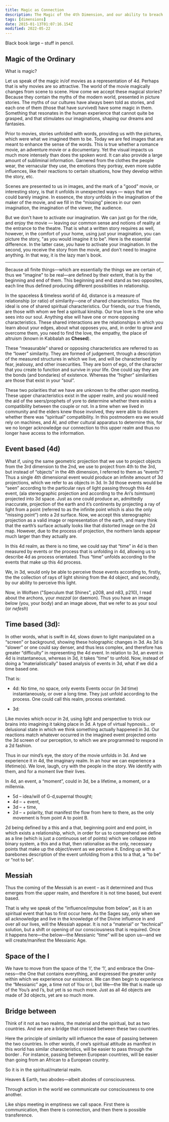 ```yaml
---
title: Magic as Connection
description: The Magic of the 4th Dimension, and our ability to breach this realm and that one.
tags: [dimensions]
date: 2015-01-13T01:07:16.154Z
modified: 2022-05-22
---
```


Black book large – stuff in pencil.

## Magic of the Ordinary

What is magic?

Let us speak of the magic in/of movies as a representation of 4d. Perhaps that is why movies are so attractive. The world of the movie magically changes from scene to scene. How come we accept these magical stories? Because they contain the myths of the modern world, presented in picture stories. The myths of our cultures have always been told as stories, and each one of them (those that have survived) have some magic in them. Something that resonates in the human experience that cannot quite be grasped, and that stimulates our imaginations, shaping our dreams and fantasies.

Prior to movies, stories unfolded with words, providing us with the pictures, which were what we imagined them to be. Today we are fed images that are meant to enhance the sense of the words. This is true whether a romance movie, an adventure movie or a documentary. Yet the visual impacts us much more intensely than does the spoken word. It can also provide a large amount of subliminal information. Garnered from the clothes the people wear, the vernacular they use, the emotions they portray, even more subtle influences, like their reactions to certain situations, how they develop within the story, etc.

Scenes are presented to us in images, and the mark of a "good" movie, or interesting story, is that it unfolds in unexpected ways &mdash; ways that we could barely imagine. In essence, the story unfolds in the imagination of the maker of the movie, and we fill in the “missing” pieces in our own imagination, the imagination of the viewer, the audience.

But we don't have to activate our imagination. We can just go for the ride, and enjoy the movie &mdash; leaving our common sense and notions of reality at the entrance to the theatre. That is what a written story requires as well, however, in the comfort of your home, using just your imagination, you can picture the story, "as you would imagine it to be". Here is the essential difference. In the latter case, _you_ have to activate your imagination. In the second, you receive the story from the movie, and don't need to imagine anything. In that way, it is the lazy man's book.

---

Because all finite things&mdash;which are essentially the things we are certain of, thus we "imagine" to be real&mdash;are defined by their extent, that is by the beginning and end of them. This beginning and end stand as two opposites, each line thus defined producing different possibilities in relationship.

In the spaceless & timeless world of 4d, distance is a measure of relationship (or ratio) of similarity&mdash;one of shared characteristics. Thus the ideal is one of shared spiritual characteristics. Our friends, our true friends, are those with whom we feel a spiritual kinship. Our true love is the one who sees into our soul. Anything else will have one or more opposing characteristics. These shared interactions are the relationships in which you learn about your edges, about what opposes you, and, in order to grow and overcome them, you need to find the love, the empathy, the place of altruism (known in Kabbalah as **Chesed**).

These “measurable” shared or opposing characteristics are referred to as the “lower” similarity. They are formed of judgement, through a description of the measured structures in which we live, and will be characterised by fear, jealousy, and other insecurities. They are born of ego, of the character that you create to function and survive in your life. One could say they are the bonds (and bondaries) of existence. Whereas the “higher” similarities are those that exist in your “soul”.

These two polarities that we have are unknown to the other upon meeting. These upper characteristics exist in the upper realm, and you would need the aid of the seers/prophets of yore to determine whether there exists a compatibility between the couple or not. In a time when we lived in community and the elders knew those involved, they were able to discern whether there was “spiritual” compatibility. In this postmodern era we would rely on machines, and AI, and other cultural apparatus to determine this, for we no longer acknowledge our connection to this upper realm and thus no longer have access to the information.

## Event based (4d)

What if, using the same geometric projection that we use to project objects from the 3rd dimension to the 2nd, we use to project from 4th to the 3rd, but instead of “objects” in the 4th dimension, I referred to them as “events”? Thus a single 4th dimensional event would produce an infinite amount of 3d projections, which we refer to as objects in 3d. In 3d those events would be “seen” according to the particular rays of light passing through this 4d event, (ala stereographic projection and according to the Ari’s _tsimtsum_) projected into 3d space. Just as one could produce an, admittedly inaccurate, projection of the earth and it’s continents by projecting a ray of light from a point (referred to as the infinite point which is also the only “missing point”) onto a 2d surface. Now, we accept this stereographic projection as a valid image or representation of the earth, and many think that the earth’s surface actually looks like that distorted image on the 2d map. However, due to the process of projection, the northern lands appear much larger than they actually are.

In this 4d realm, as there is no time, we could say that “time” in 4d is then measured by events or the process that is unfolding in 4d, allowing us to describe 4d as process orientated. Thus “time” unfolds according to the events that make up this 4d process.

We, in 3d, would only be able to perceive those events according to, firstly, the the collection of rays of light shining from the 4d object, and secondly, by our ability to perceive this light.

Now, in Wolfsen ("Speculum that Shines", p208, and n83, p210), I read about the archons, your _mazzal_ (or daemon). Thus you have an image below (you, your body) and an image above, that we refer to as your soul (or _nefesh_)

## Time based (3d):

In other words, what is swift in 4d, slows down to light manipulated on a “screen” or background, showing these holographic changes in 3d. As 3d is “slower” or one could say denser, and thus less complex, and therefore has greater “difficulty” in representing the 4d event. In relation to 3d, an event in 4d is instantaneous, whereas in 3d, it takes “time” to unfold. Now, instead of doing a “materialistically” based analysis of events in 3d, what if we did a time based one.

That is:

- 4d: No time, no space, only events
  Events occur (in 3d time) instantaneously, or over a long time.
  They just unfold according to the process.
  One could call this realm, process orientated.

- 3d:

Like movies which occur in 2d, using light and perspective to trick our brains into imagining it taking place in 3d. A type of virtual hypnosis... or delusional state in which we think something actually happened in 3d. Our reactions match whatever occurred in the imagined event projected onto the 3d screen of our perception, to which we are programmed to respond in a 2d fashion.

Thus in our mind’s eye, the story of the movie unfolds in 3d. And we experience it in 4d, the imaginary realm. In an hour we can experience a lifetime(s). We love, laugh, cry with the people in the story. We identify with them, and for a moment live their lives.

In 4d, an event, a “moment”, could in 3d, be a lifetime, a moment, or a millennia.

- 5d – idea/will of G-d,supernal thought;
- 4d – + event,
- 3d – + time,
- 2d – + polarity, that manifest the flow from here to there, as the only movement is from point A to point B.

2d being defined by a this and a that, beginning point and end point, in which exists a relationship, which, in order for us to comprehend we define as a line (which is just a continuous set of points) which we collapse into binary system, a this and a that, then rationalise as the only, necessary points that make up the object/event as we perceive it. Ending up with a barebones description of the event unfolding from a this to a that, a “to be” or “not to be”.

## Messiah

Thus the coming of the Messiah is an event – as it determined and thus emerges from the upper realm, and therefore it is not time based, but event based.

That is why we speak of the “influence/impulse from below”, as it is an spiritual event that has to first occur here. As the Sages say, only when we all acknowledge and live in the knowledge of the Divine influence in and over all our lives, will the Messiah appear. It is not a “material” or “technical” solution, but a shift or opening of our consciousness that is required. Once it happens here—the below—the Messianic “time” will be upon us—and we will create/manifest the Messianic Age.

## Space of the I

We have to move from the space of the ‘I’, the ‘1’, and embrace the One-ness—the One that contains everything, and expressed the greater unity within which we experience our existence. We can then begin to experience the “Messianic” age, a time not of You or I, but We—the We that is made up of the You’s and I’s, but yet is so much more. Just as all 4d objects are made of 3d objects, yet are so much more.

## Bridge between

Think of it not as two realms, the material and the spiritual, but as two countries. And we are a bridge that crossed between these two countries.

Here the principle of similarity will influence the ease of passing between the two countries. In other words, if one’s spiritual attitude as manifest in this world has similar characteristics, will be easier to pass through the border . For instance, passing between European countries, will be easier than going from an African to a European country.

So it is in the spiritual/material realm.

Heaven & Earth, two abodes—albeit abodes of consciousness.

Through action in the world we communicate our consciousness to one another.

Like ships meeting in emptiness we call space. First there is communication, then there is connection, and then there is possible transference.
